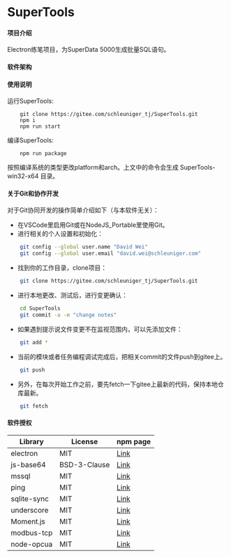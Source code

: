# SuperTools

#### 项目介绍
Electron练笔项目，为SuperData 5000生成批量SQL语句。


#### 软件架构


#### 使用说明
运行SuperTools:
```
    git clone https://gitee.com/schleuniger_tj/SuperTools.git
    npm i
    npm run start
```
编译SuperTools:
```
    npm run package
```
按照编译系统的类型更改platform和arch。上文中的命令会生成 SuperTools-win32-x64 目录。

#### 关于Git和协作开发
对于Git协同开发的操作简单介绍如下（与本软件无关）：
 - 在VSCode里启用Git或在NodeJS_Portable里使用Git。
 - 进行相关的个人设置和初始化：
```bash
    git config --global user.name "David Wei"
    git config --global user.email "david.wei@schleuniger.com"
```
 - 找到你的工作目录，clone项目：
```bash
    git clone https://gitee.com/schleuniger_tj/SuperTools.git
```
 - 进行本地更改、测试后，进行变更确认：
```bash
    cd SuperTools
    git commit -a -m "change notes"
```
 - 如果遇到提示说文件变更不在监视范围内，可以先添加文件：
```bash
    git add *
```
 - 当前的模块或者任务编程调试完成后，把相关commit的文件push到gitee上。
```bash
    git push
```
 - 另外，在每次开始工作之前，要先fetch一下gitee上最新的代码，保持本地仓库最新。
```bash
    git fetch
```

#### 软件授权
| Library    | License      | npm page  |
|------------|--------------|-----------|
| electron   | MIT          | [Link](https://www.npmjs.com/package/electron) |
| js-base64  | BSD-3-Clause | [Link](https://www.npmjs.com/package/js-base64) |
| mssql      | MIT          | [Link](https://www.npmjs.com/package/mssql) |
| ping       | MIT          | [Link](https://www.npmjs.com/package/ping) |
| sqlite-sync| MIT          | [Link](https://www.npmjs.com/package/sqlite-sync) |
| underscore | MIT          | [Link](https://www.npmjs.com/package/underscore) |
| Moment.js  | MIT          | [Link](https://www.npmjs.com/package/moment) |
| modbus-tcp | MIT          | [Link](https://www.npmjs.com/package/modbus-tcp) |
| node-opcua | MIT          | [Link](https://www.npmjs.com/package/node-opcua) |
